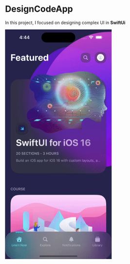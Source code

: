 # DesignCodeApp

In this project, I focused on designing complex UI in <b>SwiftUi</b>

<td align="center"> <img src="00.gif" width="350" height="750" /></td>
